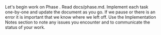 Let's begin work on Phase <n>. Read docs/phase<n>.md. Implement each task one-by-one and update the document as you go. If we pause or there is an error it is important that we know where we left off. Use the Implementation Notes section to note any issues you encounter and to communicate the status of your work. 

